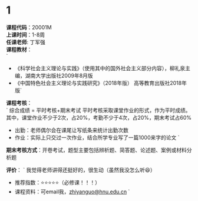 # 1
**课程代码**：20001M  
**上课时间**：1-8周  
**任课老师**: 丁军强  
**课程教材**：  
`
- 《科学社会主义理论与实践》（使用其中的国外社会主义部分内容），柳礼泉主编，湖南大学出版社2009年8月版
- 《中国特色社会主义理论与实践研究》（2018年版） 高等教育出版社2018年版`


**课程考核**：  
`
综合成绩 = 平时考核+期末考试
平时考核采取课堂作业的形式，作为平时成绩。其中，课堂作业不少于2次，占20%，考勤不少于4次，占20%，期末考试占60%
- 出勤：老师偶尔会在课尾让写纸条来统计出勤次数
- 作业：实际上只交过一次作业，结合所学专业写了一篇1000来字的论文
`  

**期末考核方式**：开卷考试，题型主要包括辨析题、简答题、论述题、案例或材料分析题

**评价**：
`
我觉得老师讲得还挺好的，很生动（虽然我没怎么听😆）
- 推荐指数：⭐⭐⭐⭐⭐（必修课！！！）
- 课程资料：可email我，zhiyanguo@hnu.edu.cn
`
